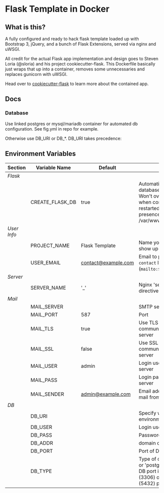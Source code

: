 
# Flask Template in Docker

## What is this?

A fully configured and ready to hack flask template loaded up with Bootstrap 3, jQuery, and a bunch of Flask Extensions, served via nginx and uWSGI.

All credit for the actual Flask app implementation and design goes to Steven Loria (@sloria) and his project cookiecutter-flask.
This Dockerfile basically just wraps that up into a container, removes some unnecessaries and replaces gunicorn with uWSGI.

Head over to [cookiecutter-flask](https://github.com/sloria/cookiecutter-flask) to learn more about the contained app.

## Docs

### Database

Use linked postgres or mysql/mariadb container for automated db configuration. 
See fig.yml in repo for example.

Otherwise use DB_URI or DB_*. DB_URI takes precedence:

## Environment Variables

| Section | Variable Name | Default | Details |
| --- | --- | --- | --- | 
| *Flask* | | | |
| | CREATE_FLASK_DB | true | Automatically create database tables for app. Won't overwrite your DB when container is restarted based on presence of /var/www/flask/.bootstrap |
| *User Info* | | | |
| | PROJECT_NAME | Flask Template | Name you would like to show up in the templates |
| | USER_EMAIL | contact@example.com | Email to provide in the `contact` link (`mailto:$USER_EMAIL`) |
| *Server* | | | |
| | SERVER_NAME | '_' | Nginx 'server_name' directive. |
| *Mail* | | | |
| | MAIL_SERVER | | SMTP server |
| | MAIL_PORT | 587 | Port |
| | MAIL_TLS | true | Use TLS for communication with mail server |
| | MAIL_SSL | false | Use SSL for communication with mail server |
| | MAIL_USER | admin | Login username for SMTP server |
| | MAIL_PASS | | Login password for SMTP server |
| | MAIL_SENDER | admin@example.com | Email address to send mail from |
| *DB* | | | |
| | DB_URI | | Specify whole URI in one environment variable |
| | DB_USER | | Login user for DB |
| | DB_PASS | | Password for user@db |
| | DB_ADDR | | domain or IP of DB |
| | DB_PORT | | Port of DB |
| | DB_TYPE | | Type of database, 'mysql' or 'postgresql'. Optional if DB port is standard mysql (3306) or postgres (5432) port |

